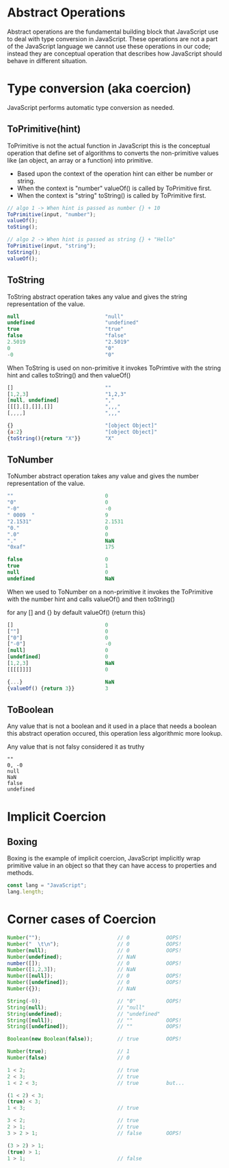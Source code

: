 # Abstract Operations

Abstract operations are the fundamental building block that JavaScript use to deal with type conversion in JavaScript. These operations are not a part of the JavaScript language we cannot use these operations in our code; instead they are conceptual operation that describes how JavaScript should behave in different situation.

# Type conversion (aka coercion)

JavaScript performs automatic type conversion as needed.

## ToPrimitive(hint)

ToPrimitive is not the actual function in JavaScript this is the conceptual operation that define set of algorithms to converts the non-primitive values like (an object, an array or a function) into primitive.

- Based upon the context of the operation hint can either be number or string.
- When the context is "number" valueOf() is called by ToPrimitive first.
- When the context is "string" toString() is called by ToPrimitive first.

```js
// algo 1 -> When hint is passed as number {} + 10
ToPrimitive(input, "number");
valueOf();
toSting();
```

```js
// algo 2 -> When hint is passed as string {} + "Hello"
ToPrimitive(input, "string");
toString();
valueOf();
```

## ToString

ToString abstract operation takes any value and gives the string representation of the value.

<!-- prettier-ignore -->
```js
null                            "null"
undefined                       "undefined"
true                            "true"
false                           "false"
2.5019                          "2.5019"
0                               "0"
-0                              "0"
```

When ToString is used on non-primitive it invokes ToPrimtive with the string hint and calles toString() and then valueOf()

<!-- prettier-ignore -->
```js
[]                              ""
[1,2,3]                         "1,2,3"
[null, undefined]               ","
[[[],[],[]],[]]                 ",,,"
[,,,,]                          ",,,"

{}                              "[object Object]"
{a:2}                           "[object Object]"
{toString(){return "X"}}        "X"
```

## ToNumber

ToNumber abstract operation takes any value and gives the number representation of the value.

<!-- prettier-ignore -->
```js
""                              0
"0"                             0
"-0"                            -0
" 0009  "                       9
"2.1531"                        2.1531
"0."                            0
".0"                            0
"."                             NaN
"0xaf"                          175
```

<!-- prettier-ignore -->
```js
false                           0
true                            1
null                            0
undefined                       NaN
```

When we used to ToNumber on a non-primitive it invokes the ToPrimitive with the number hint and calls valueOf() and then toString()

for any [] and {} by default valueOf() {return this}

```js
[]                              0
[""]                            0
["0"]                           0
["-0"]                          -0
[null]                          0
[undefined]                     0
[1,2,3]                         NaN
[[[[]]]]                        0

{...}                           NaN
{valueOf() {return 3}}          3
```

## ToBoolean

Any value that is not a boolean and it used in a place that needs a boolean this abstract operation occured, this operation less algorithmic more lookup.

Any value that is not falsy considered it as truthy

```
""
0, -0
null
NaN
false
undefined
```

# Implicit Coercion

## Boxing

Boxing is the example of implicit coercion, JavaScript implicitly wrap primitive value in an object so that they can have access to properties and methods.

```js
const lang = "JavaScript";
lang.length;
```

# Corner cases of Coercion

<!-- prettier-ignore -->
```js
Number("");                         // 0            OOPS!
Number("  \t\n");                   // 0            OOPS!
Number(null);                       // 0            OOPS!
Number(undefined);                  // NaN
number([]);                         // 0            OOPS!
Number([1,2,3]);                    // NaN
Number([null]);                     // 0            OOPS!
Number([undefined]);                // 0            OOPS!
Number({});                         // NaN

String(-0);                         // "0"          OOPS!
String(null);                       // "null"
String(undefined);                  // "undefined"
String([null]);                     // ""           OOPS!
String([undefined]);                // ""           OOPS!

Boolean(new Boolean(false));        // true         OOPS!

Number(true);                       // 1
Number(false)                       // 0

1 < 2;                              // true
2 < 3;                              // true
1 < 2 < 3;                          // true         but...

(1 < 2) < 3;
(true) < 3;
1 < 3;                              // true

3 < 2;                              // true
2 > 1;                              // true
3 > 2 > 1;                          // false        OOPS!

(3 > 2) > 1;
(true) > 1;
1 > 1;                              // false
```
